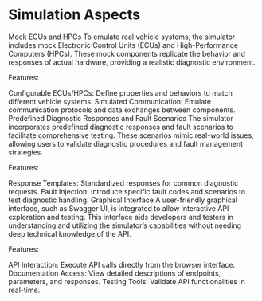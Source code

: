 # Simulation Aspects
Mock ECUs and HPCs
To emulate real vehicle systems, the simulator includes mock Electronic Control Units (ECUs) and High-Performance Computers (HPCs). These mock components replicate the behavior and responses of actual hardware, providing a realistic diagnostic environment.

Features:

Configurable ECUs/HPCs: Define properties and behaviors to match different vehicle systems.
Simulated Communication: Emulate communication protocols and data exchanges between components.
Predefined Diagnostic Responses and Fault Scenarios
The simulator incorporates predefined diagnostic responses and fault scenarios to facilitate comprehensive testing. These scenarios mimic real-world issues, allowing users to validate diagnostic procedures and fault management strategies.

Features:

Response Templates: Standardized responses for common diagnostic requests.
Fault Injection: Introduce specific fault codes and scenarios to test diagnostic handling.
Graphical Interface
A user-friendly graphical interface, such as Swagger UI, is integrated to allow interactive API exploration and testing. This interface aids developers and testers in understanding and utilizing the simulator’s capabilities without needing deep technical knowledge of the API.

Features:

API Interaction: Execute API calls directly from the browser interface.
Documentation Access: View detailed descriptions of endpoints, parameters, and responses.
Testing Tools: Validate API functionalities in real-time.